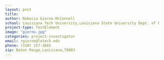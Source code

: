 ```yaml
---
layout: post
title:
author: Rebecca Giorno-McConnell
school: Louisiana Tech University,Louisiana State University Dept. of Biological Science
project-type: TestElement
image: "giorno.jpg"
categories: project-investigator
email: rgiorno@latech.edu
phone: (318) 257-3665
zip: Baton Rouge,Louisiana,70803
---
```

<!-- name,position,school,city,state,zip,email,phone,image




Rebecca Giorno-McConnell,Louisiana Tech University,Louisiana State University Dept. of Biological Science,Baton Rouge,Louisiana,70803,rgiorno@latech.edu,(318) 257-3665,giorno.jpg
Chris Beachy,Southeastern Louisiana University,Louisiana State University Dept. of Biological Science,Baton Rouge,Louisiana,70803,christopher.beachy@southeastern.edu,(985) 549-3740,beachy.jpg
Weneene Dorsey,Grambling State University,Louisiana State University Dept. of Biological Science,Baton Rouge,Louisiana,70803,dorseywc@gram.edu,(318) 274-2399,dorsey.jpg
Cecily Defreece,Xavier University of Louisiana,Louisiana State University Dept. of Biological Science,Baton Rouge,Louisiana,70803,cbennet3@xula.edu,(504) 520-5011,defreece.jpg
Sanjay Batra,Southern University,Louisiana State University Dept. of Biological Science,Baton Rouge,Louisiana,70803,sanjay_batra@subr.edu,(225) 771-5350,batra.jpg
 -->
